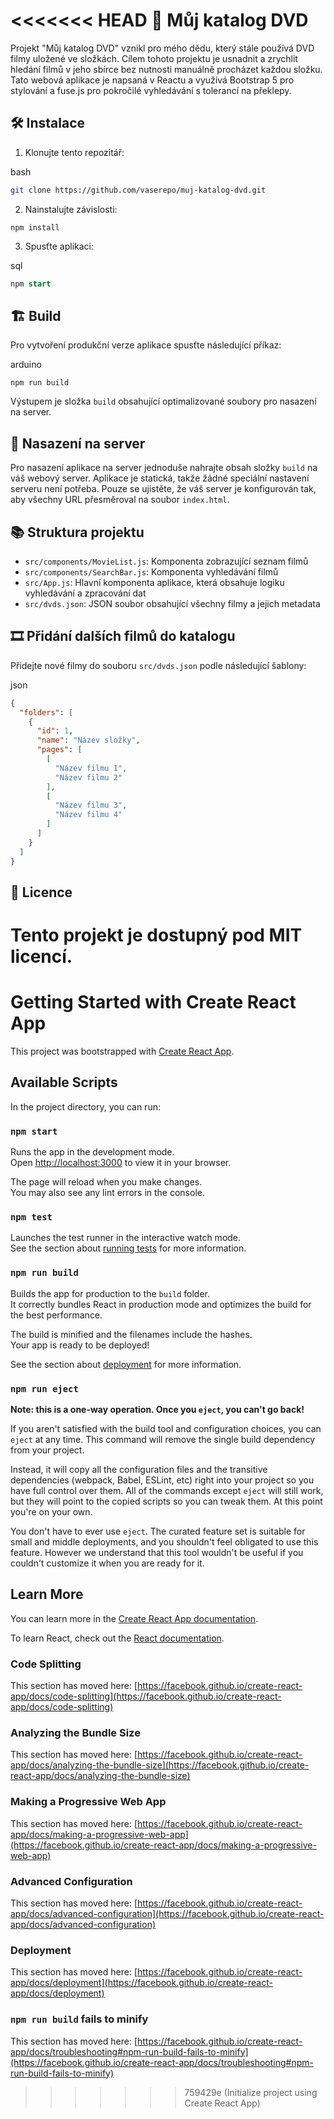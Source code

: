 <<<<<<< HEAD
📀 Můj katalog DVD
==================

Projekt "Můj katalog DVD" vznikl pro mého dědu, který stále používá DVD filmy uložené ve složkách. Cílem tohoto projektu je usnadnit a zrychlit hledání filmů v jeho sbírce bez nutnosti manuálně procházet každou složku. Tato webová aplikace je napsaná v Reactu a využívá Bootstrap 5 pro stylování a fuse.js pro pokročilé vyhledávání s tolerancí na překlepy.

🛠️ Instalace
-------------

1.  Klonujte tento repozitář:

bash

```bash
git clone https://github.com/vaserepo/muj-katalog-dvd.git
```

2.  Nainstalujte závislosti:

`npm install`

3.  Spusťte aplikaci:

sql

```sql
npm start
```

🏗️ Build
---------

Pro vytvoření produkční verze aplikace spusťte následující příkaz:

arduino

```arduino
npm run build
```

Výstupem je složka `build` obsahující optimalizované soubory pro nasazení na server.

🚀 Nasazení na server
---------------------

Pro nasazení aplikace na server jednoduše nahrajte obsah složky `build` na váš webový server. Aplikace je statická, takže žádné speciální nastavení serveru není potřeba. Pouze se ujistěte, že váš server je konfigurován tak, aby všechny URL přesměroval na soubor `index.html`.

📚 Struktura projektu
---------------------

*   `src/components/MovieList.js`: Komponenta zobrazující seznam filmů
*   `src/components/SearchBar.js`: Komponenta vyhledávání filmů
*   `src/App.js`: Hlavní komponenta aplikace, která obsahuje logiku vyhledávání a zpracování dat
*   `src/dvds.json`: JSON soubor obsahující všechny filmy a jejich metadata

🎞️ Přidání dalších filmů do katalogu
-------------------------------------

Přidejte nové filmy do souboru `src/dvds.json` podle následující šablony:

json

```json
{
  "folders": [
    {
      "id": 1,
      "name": "Název složky",
      "pages": [
        [
          "Název filmu 1",
          "Název filmu 2"
        ],
        [
          "Název filmu 3",
          "Název filmu 4"
        ]
      ]
    }
  ]
}
```

📝 Licence
----------

Tento projekt je dostupný pod MIT licencí.
=======
# Getting Started with Create React App

This project was bootstrapped with [Create React App](https://github.com/facebook/create-react-app).

## Available Scripts

In the project directory, you can run:

### `npm start`

Runs the app in the development mode.\
Open [http://localhost:3000](http://localhost:3000) to view it in your browser.

The page will reload when you make changes.\
You may also see any lint errors in the console.

### `npm test`

Launches the test runner in the interactive watch mode.\
See the section about [running tests](https://facebook.github.io/create-react-app/docs/running-tests) for more information.

### `npm run build`

Builds the app for production to the `build` folder.\
It correctly bundles React in production mode and optimizes the build for the best performance.

The build is minified and the filenames include the hashes.\
Your app is ready to be deployed!

See the section about [deployment](https://facebook.github.io/create-react-app/docs/deployment) for more information.

### `npm run eject`

**Note: this is a one-way operation. Once you `eject`, you can't go back!**

If you aren't satisfied with the build tool and configuration choices, you can `eject` at any time. This command will remove the single build dependency from your project.

Instead, it will copy all the configuration files and the transitive dependencies (webpack, Babel, ESLint, etc) right into your project so you have full control over them. All of the commands except `eject` will still work, but they will point to the copied scripts so you can tweak them. At this point you're on your own.

You don't have to ever use `eject`. The curated feature set is suitable for small and middle deployments, and you shouldn't feel obligated to use this feature. However we understand that this tool wouldn't be useful if you couldn't customize it when you are ready for it.

## Learn More

You can learn more in the [Create React App documentation](https://facebook.github.io/create-react-app/docs/getting-started).

To learn React, check out the [React documentation](https://reactjs.org/).

### Code Splitting

This section has moved here: [https://facebook.github.io/create-react-app/docs/code-splitting](https://facebook.github.io/create-react-app/docs/code-splitting)

### Analyzing the Bundle Size

This section has moved here: [https://facebook.github.io/create-react-app/docs/analyzing-the-bundle-size](https://facebook.github.io/create-react-app/docs/analyzing-the-bundle-size)

### Making a Progressive Web App

This section has moved here: [https://facebook.github.io/create-react-app/docs/making-a-progressive-web-app](https://facebook.github.io/create-react-app/docs/making-a-progressive-web-app)

### Advanced Configuration

This section has moved here: [https://facebook.github.io/create-react-app/docs/advanced-configuration](https://facebook.github.io/create-react-app/docs/advanced-configuration)

### Deployment

This section has moved here: [https://facebook.github.io/create-react-app/docs/deployment](https://facebook.github.io/create-react-app/docs/deployment)

### `npm run build` fails to minify

This section has moved here: [https://facebook.github.io/create-react-app/docs/troubleshooting#npm-run-build-fails-to-minify](https://facebook.github.io/create-react-app/docs/troubleshooting#npm-run-build-fails-to-minify)
>>>>>>> 759429e (Initialize project using Create React App)
